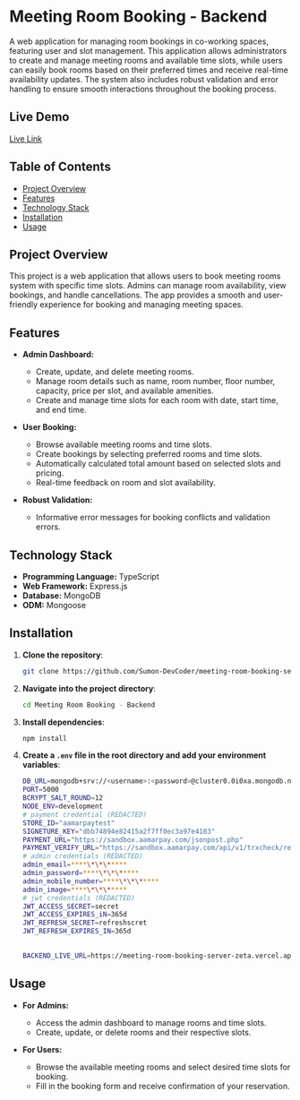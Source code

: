 # **Meeting Room Booking - Backend**

A web application for managing room bookings in co-working spaces, featuring user and slot management. This application allows administrators to create and manage meeting rooms and available time slots, while users can easily book rooms based on their preferred times and receive real-time availability updates. The system also includes robust validation and error handling to ensure smooth interactions throughout the booking process.

## **Live Demo**

[Live Link](https://meeting-room-booking-server-zeta.vercel.app/)

## **Table of Contents**

- [Project Overview](#project-overview)
- [Features](#features)
- [Technology Stack](#technology-stack)
- [Installation](#installation)
- [Usage](#usage)

## **Project Overview**

This project is a web application that allows users to book meeting rooms system with specific time slots. Admins can manage room availability, view bookings, and handle cancellations. The app provides a smooth and user-friendly experience for booking and managing meeting spaces.

## **Features**

- **Admin Dashboard:**

  - Create, update, and delete meeting rooms.
  - Manage room details such as name, room number, floor number, capacity, price per slot, and available amenities.
  - Create and manage time slots for each room with date, start time, and end time.

- **User Booking:**

  - Browse available meeting rooms and time slots.
  - Create bookings by selecting preferred rooms and time slots.
  - Automatically calculated total amount based on selected slots and pricing.
  - Real-time feedback on room and slot availability.

- **Robust Validation:**
  - Informative error messages for booking conflicts and validation errors.

## Technology Stack

- **Programming Language:** TypeScript
- **Web Framework:** Express.js
- **Database:** MongoDB
- **ODM:** Mongoose

## Installation

1. **Clone the repository**:

   ```bash
   git clone https://github.com/Sumon-DevCoder/meeting-room-booking-server.git
   ```

2. **Navigate into the project directory**:

   ```bash
   cd Meeting Room Booking - Backend

   ```

3. **Install dependencies**:

   ```bash
   npm install
   ```

4. **Create a `.env` file in the root directory and add your environment variables**:

   ```bash
   DB_URL=mongodb+srv://<username>:<password>@cluster0.0i0xa.mongodb.net/meetingRoomDB?retryWrites=true&w=majority&appName=Cluster0
   PORT=5000
   BCRYPT_SALT_ROUND=12
   NODE_ENV=development
   # payment credential (REDACTED)
   STORE_ID="aamarpaytest"
   SIGNETURE_KEY="dbb74894e82415a2f7ff0ec3a97e4183"
   PAYMENT_URL="https://sandbox.aamarpay.com/jsonpost.php"
   PAYMENT_VERIFY_URL="https://sandbox.aamarpay.com/api/v1/trxcheck/request.php"
   # admin credentials (REDACTED)
   admin_email=****\*\*\*****
   admin_password=****\*\*\*****
   admin_mobile_number=****\*\*\*****
   admin_image=****\*\*\*****
   # jwt credentials (REDACTED)
   JWT_ACCESS_SECRET=secret
   JWT_ACCESS_EXPIRES_iN=365d
   JWT_REFRESH_SECRET=refreshscret
   JWT_REFRESH_EXPIRES_IN=365d

 
   BACKEND_LIVE_URL=https://meeting-room-booking-server-zeta.vercel.app/
   ```

## Usage

- **For Admins:**

  - Access the admin dashboard to manage rooms and time slots.
  - Create, update, or delete rooms and their respective slots.

- **For Users:**
  - Browse the available meeting rooms and select desired time slots for booking.
  - Fill in the booking form and receive confirmation of your reservation.
